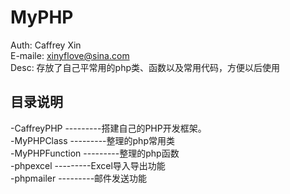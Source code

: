 # MyPHP

Auth: Caffrey Xin<br>
E-maile: xinyflove@sina.com<br>
Desc: 存放了自己平常用的php类、函数以及常用代码，方便以后使用<br>

## 目录说明
-CaffreyPHP         ---------搭建自己的PHP开发框架。<br>
-MyPHPClass         ---------整理的php常用类<br>
-MyPHPFunction      ---------整理的php函数<br>
-phpexcel           ---------Excel导入导出功能<br>
-phpmailer          ---------邮件发送功能<br>
